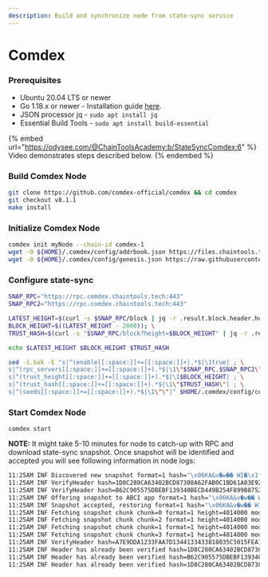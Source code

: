 ```yaml
---
description: Build and synchronize node from state-sync service
---
```


# Comdex

### Prerequisites

* Ubuntu 20.04 LTS or newer
* Go 1.18.x or newer - Installation guide [here](broken-reference).
* JSON processor jq - `sudo apt install jq`
* Essential Build Tools - `sudo apt install build-essential`

{% embed url="https://odysee.com/@ChainToolsAcademy:b/StateSyncComdex:6" %}
Video demonstrates steps described below.
{% endembed %}

### Build Comdex Node

```bash
git clone https://github.com/comdex-official/comdex && cd comdex
git checkout v8.1.1
make install
```

### Initialize Comdex Node

```bash
comdex init myNode --chain-id comdex-1
wget -O ${HOME}/.comdex/config/addrbook.json https://files.chaintools.tech/chains/comdex/addrbook.json
wget -O ${HOME}/.comdex/config/genesis.json https://raw.githubusercontent.com/comdex-official/networks/main/mainnet/comdex-1/genesis.json
```

### Configure state-sync

```bash
SNAP_RPC="https://rpc.comdex.chaintools.tech:443"
SNAP_RPC2="https://rpc.comdex.chaintools.tech:443"

LATEST_HEIGHT=$(curl -s $SNAP_RPC/block | jq -r .result.block.header.height); \
BLOCK_HEIGHT=$((LATEST_HEIGHT - 2000)); \
TRUST_HASH=$(curl -s "$SNAP_RPC/block?height=$BLOCK_HEIGHT" | jq -r .result.block_id.hash)

echo $LATEST_HEIGHT $BLOCK_HEIGHT $TRUST_HASH

sed -i.bak -E "s|^(enable[[:space:]]+=[[:space:]]+).*$|\1true| ; \
s|^(rpc_servers[[:space:]]+=[[:space:]]+).*$|\1\"$SNAP_RPC,$SNAP_RPC2\"| ; \
s|^(trust_height[[:space:]]+=[[:space:]]+).*$|\1$BLOCK_HEIGHT| ; \
s|^(trust_hash[[:space:]]+=[[:space:]]+).*$|\1\"$TRUST_HASH\"| ; \
s|^(seeds[[:space:]]+=[[:space:]]+).*$|\1\"\"|" $HOME/.comdex/config/config.toml
```

### Start Comdex Node

```
comdex start
```

**NOTE:** It might take 5-10 minutes for node to catch-up with RPC and download state-sync snapshot. Once snapshot will be identified and accepted you will see following information in node logs:

```bash
11:25AM INF Discovered new snapshot format=1 hash="\x06KA&v�w�� WI�\x1fk\x1f)�?���5�[��\t\a�i�" height=4014000 module=statesync                                                                                                                 11:25AM INF Discovered new snapshot format=1 hash="C9\x7f���G��\x19�*�\x1eMb��\x15\x16\x03\t��\x19{�^�]�r" height=4012500 module=statesync                                                                                                      11:25AM ERR dialing failed (attempts: 1): auth failure: secret conn failed: read tcp 192.168.6.132:34112->195.201.195.111:26656: i/o timeout addr={"id":"9a59b6dc59903d036dd476de26e8d2b9f1acf466","ip":"195.201.195.111","port":26656} module=pex
11:25AM INF VerifyHeader hash=1D8C280CA63402BCD87308A62FAB0C1BD61A03E92A07F24FE8F84BA0503C529D height=4014001 module=light
11:25AM INF VerifyHeader hash=B62C905575DBEBF139340BECD449B254F899B875244B42B0915B6682AB33A226 height=4014002 module=light
11:25AM INF Offering snapshot to ABCI app format=1 hash="\x06KA&v�w�� WI�\x1fk\x1f)�?���5�[��\t\a�i�" height=4014000 module=statesync
11:25AM INF Snapshot accepted, restoring format=1 hash="\x06KA&v�w�� WI�\x1fk\x1f)�?���5�[��\t\a�i�" height=4014000 module=statesync
11:25AM INF Fetching snapshot chunk chunk=0 format=1 height=4014000 module=statesync total=18
11:25AM INF Fetching snapshot chunk chunk=2 format=1 height=4014000 module=statesync total=18
11:25AM INF Fetching snapshot chunk chunk=1 format=1 height=4014000 module=statesync total=18
11:25AM INF Fetching snapshot chunk chunk=3 format=1 height=4014000 module=statesync total=18
11:25AM INF VerifyHeader hash=A7E9DDA1233FAA7D1344133433818035C5015FEA761C9E6EF25E1F6982A2B47D height=4014000 module=light
11:25AM INF Header has already been verified hash=1D8C280CA63402BCD87308A62FAB0C1BD61A03E92A07F24FE8F84BA0503C529D height=4014001 module=light
11:25AM INF Header has already been verified hash=B62C905575DBEBF139340BECD449B254F899B875244B42B0915B6682AB33A226 height=4014002 module=light
11:25AM INF Header has already been verified hash=1D8C280CA63402BCD87308A62FAB0C1BD61A03E92A07F24FE8F84BA0503C529D height=4014001 module=light
```
